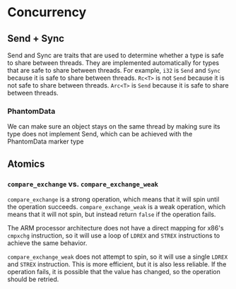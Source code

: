 # Concurrency

## Send + Sync

Send and Sync are traits that are used to determine whether a type is safe to share between threads. They are implemented automatically for types that are safe to share between threads. For example, `i32` is `Send` and `Sync` because it is safe to share between threads. `Rc<T>` is not `Send` because it is not safe to share between threads. `Arc<T>` is `Send` because it is safe to share between threads.

### PhantomData

We can make sure an object stays on the same thread by making sure its type does not implement Send, which can be
achieved with the PhantomData marker type

## Atomics

### `compare_exchange` vs. `compare_exchange_weak`

`compare_exchange` is a strong operation, which means that it will spin until the operation
succeeds. `compare_exchange_weak` is a weak operation, which means that it will not spin, but instead return `false` if
the operation fails.

The ARM processor architecture does not have a direct mapping for x86's `cmpxchg` instruction, so it will use a loop
of `LDREX` and `STREX` instructions to achieve the same behavior.

`compare_exchange_weak` does not attempt to spin, so it will use a single `LDREX` and `STREX` instruction. This is more
efficient, but it is also less reliable. If the operation fails, it is possible that the value has changed, so the
operation should be retried. 

